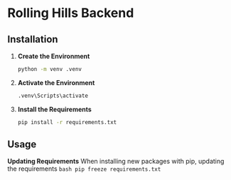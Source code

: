 # Rolling Hills Backend


## Installation
1. **Create the Environment**  
    ```bash
    python -m venv .venv
    ```

2. **Activate the Environment**  
    ```bash
    .venv\Scripts\activate
    ```

3. **Install the Requirements**  
    ```bash
    pip install -r requirements.txt
    ```
## Usage

**Updating Requirements**
    When installing new packages with pip, updating the requirements
    ```bash
    pip freeze requirements.txt
    ```

